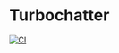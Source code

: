 # Turbochatter
[![CI](https://github.com/mike-koala-bear/turbochatter/actions/workflows/ci.yml/badge.svg)](https://github.com/mike-koala-bear/turbochatter/actions/workflows/ci.yml)
